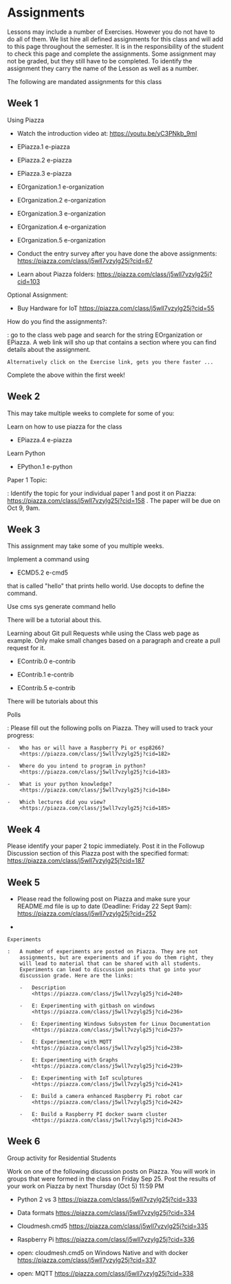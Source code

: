 Assignments
===========

Lessons may include a number of Exercises. However you do not have to do
all of them. We list hire all defined assignments for this class and
will add to this page throughout the semester. It is in the
responsibility of the student to check this page and complete the
assignments. Some assignment may not be graded, but they still have to
be completed. To identify the assignment they carry the name of the
Lesson as well as a number.

The following are mandated assignments for this class

Week 1
------

Using Piazza

-   Watch the introduction video at: <https://youtu.be/yC3PNkb_9mI>

-   EPiazza.1 e-piazza

-   EPiazza.2 e-piazza

-   EPiazza.3 e-piazza

-   EOrganization.1 e-organization

-   EOrganization.2 e-organization

-   EOrganization.3 e-organization

-   EOrganization.4 e-organization

-   EOrganization.5 e-organization

-   Conduct the entry survey after you have done the above assignments:
    <https://piazza.com/class/j5wll7vzylg25j?cid=67>

-   Learn about Piazza folders:
    <https://piazza.com/class/j5wll7vzylg25j?cid=103>

Optional Assignment:

-   Buy Hardware for IoT
    <https://piazza.com/class/j5wll7vzylg25j?cid=55>

How do you find the assignments?:

:   go to the class web page and search for the string EOrganization or
    EPiazza. A web link will sho up that contains a section where you
    can find details about the assignment.

    Alternatively click on the Exercise link, gets you there faster ...

Complete the above within the first week!

Week 2
------

This may take multiple weeks to complete for some of you:

Learn on how to use piazza for the class

-   EPiazza.4 e-piazza

Learn Python

-   EPython.1 e-python

Paper 1 Topic:

:   Identify the topic for your individual paper 1 and post it on
    Piazza: <https://piazza.com/class/j5wll7vzylg25j?cid=158> . The
    paper will be due on Oct 9, 9am.

Week 3
------

This assignment may take some of you multiple weeks.

Implement a command using

-   ECMD5.2 e-cmd5

that is called "hello" that prints hello world. Use docopts to define
the command.

Use cms sys generate command hello

There will be a tutorial about this.

Learning about Git pull Requests while using the Class web page as
example. Only make small changes based on a paragraph and create a pull
request for it.

-   EContrib.0 e-contrib

-   EContrib.1 e-contrib

-   EContrib.5 e-contrib

There will be tutorials about this

Polls

:   Please fill out the following polls on Piazza. They will used to
    track your progress:

    -   Who has or will have a Raspberry Pi or esp8266?
        <https://piazza.com/class/j5wll7vzylg25j?cid=182>

    -   Where do you intend to program in python?
        <https://piazza.com/class/j5wll7vzylg25j?cid=183>

    -   What is your python knowledge?
        <https://piazza.com/class/j5wll7vzylg25j?cid=184>

    -   Which lectures did you view?
        <https://piazza.com/class/j5wll7vzylg25j?cid=185>

Week 4
------

Please identify your paper 2 topic immediately. Post it in the Followup
Discussion section of this Piazza post with the specified format:
<https://piazza.com/class/j5wll7vzylg25j?cid=187>

Week 5
------

-   Please read the following post on Piazza and make sure your
    README.md file is up to date (Deadline: Friday 22 Sept 9am):
    <https://piazza.com/class/j5wll7vzylg25j?cid=252>

-   

    Experiments

    :   A number of experiments are posted on Piazza. They are not
        assignments, but are experiments and if you do them right, they
        will lead to material that can be shared with all students.
        Experiments can lead to discussion points that go into your
        discussion grade. Here are the links:

        -   Description
            <https://piazza.com/class/j5wll7vzylg25j?cid=240>

        -   E: Experimenting with gitbash on windows
            <https://piazza.com/class/j5wll7vzylg25j?cid=236>

        -   E: Experimenting Windows Subsystem for Linux Documentation
            <https://piazza.com/class/j5wll7vzylg25j?cid=237>

        -   E: Experimenting with MQTT
            <https://piazza.com/class/j5wll7vzylg25j?cid=238>

        -   E: Experimenting with Graphs
            <https://piazza.com/class/j5wll7vzylg25j?cid=239>

        -   E: Experimenting with IoT sculptures
            <https://piazza.com/class/j5wll7vzylg25j?cid=241>

        -   E: Build a camera enhanced Raspberry Pi robot car
            <https://piazza.com/class/j5wll7vzylg25j?cid=242>

        -   E: Build a Raspberry PI docker swarm cluster
            <https://piazza.com/class/j5wll7vzylg25j?cid=243>

Week 6
------

Group activity for Residential Students

Work on one of the following discussion posts on Piazza. You will work
in groups that were formed in the class on Friday Sep 25. Post the
results of your work on Piazza by next Thursday (Oct 5) 11:59 PM

-   Python 2 vs 3 <https://piazza.com/class/j5wll7vzylg25j?cid=333>

-   Data formats <https://piazza.com/class/j5wll7vzylg25j?cid=334>

-   Cloudmesh.cmd5 <https://piazza.com/class/j5wll7vzylg25j?cid=335>

-   Raspberry Pi <https://piazza.com/class/j5wll7vzylg25j?cid=336>

-   open: cloudmesh.cmd5 on Windows Native and with docker
    <https://piazza.com/class/j5wll7vzylg25j?cid=337>

-   open: MQTT <https://piazza.com/class/j5wll7vzylg25j?cid=338>
